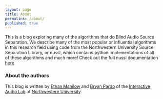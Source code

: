 ```yaml
---
layout: page
title: About
permalink: /about/
published: true
---
```


This is a blog exploring many of the algorithms that do Blind Audio Source Separation. We describe many of the most popular or influential algorithms in this research field using code from the Northwestern University Source Separation Library, or nussl, which contains python implementations of all of these algorithms and much more! Check out the full nussl documentation [here](http://interactiveaudiolab.github.io/nussl). 

### About the authors

This blog is written by [Ethan Manilow](http://www.ethanmanilow.com) and [Bryan Pardo](http://www.bryanpardo.com) of the [Interactive Audio Lab](http://music.cs.northwestern.edu) at [Northwestern University](http://northwestern.edu).
